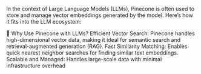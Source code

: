 In the context of Large Language Models (LLMs), Pinecone is often used to store and manage vector embeddings generated by the model. Here’s how it fits into the LLM ecosystem:

🌟 Why Use Pinecone with LLMs?
Efficient Vector Search: Pinecone handles high-dimensional vector data, making it ideal for semantic search and retrieval-augmented generation (RAG).
Fast Similarity Matching: Enables quick nearest neighbor searches for finding similar text embeddings.
Scalable and Managed: Handles large-scale data with minimal infrastructure overhead
